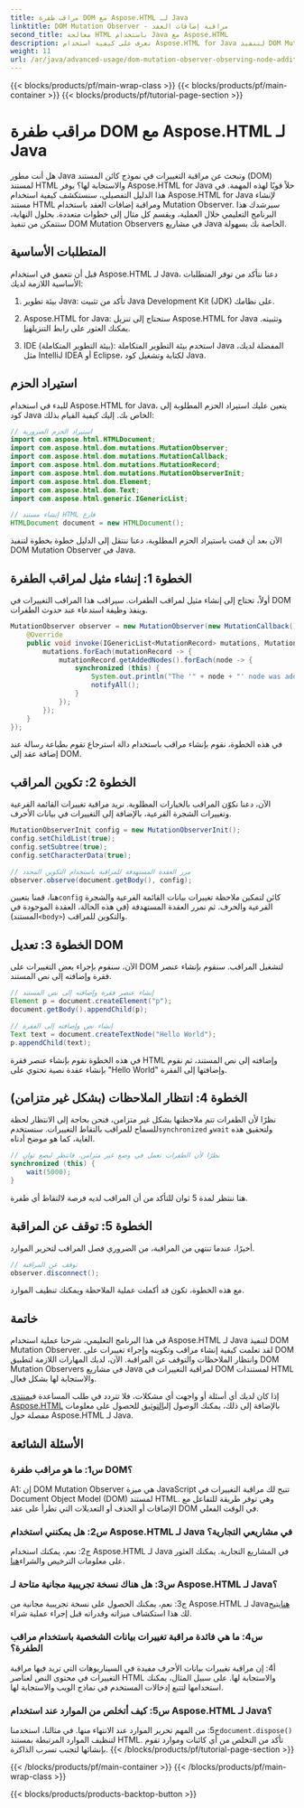 ```yaml
---
title: مراقب طفرة DOM مع Aspose.HTML لـ Java
linktitle: DOM Mutation Observer - مراقبة إضافات العقد
second_title: معالجة HTML باستخدام Java مع Aspose.HTML
description: تعرف على كيفية استخدام Aspose.HTML for Java لتنفيذ DOM Mutation Observer في هذا الدليل خطوة بخطوة. راقب تغييرات DOM وتفاعل معها بفعالية.
weight: 11
url: /ar/java/advanced-usage/dom-mutation-observer-observing-node-additions/
---
```


{{< blocks/products/pf/main-wrap-class >}}
{{< blocks/products/pf/main-container >}}
{{< blocks/products/pf/tutorial-page-section >}}

# مراقب طفرة DOM مع Aspose.HTML لـ Java


هل أنت مطور Java وتبحث عن مراقبة التغييرات في نموذج كائن المستند (DOM) لمستند HTML والاستجابة لها؟ يوفر Aspose.HTML for Java حلاً قويًا لهذه المهمة. في هذا الدليل التفصيلي، سنستكشف كيفية استخدام Aspose.HTML for Java لإنشاء مستند HTML ومراقبة إضافات العقد باستخدام Mutation Observer. سيرشدك هذا البرنامج التعليمي خلال العملية، ويقسم كل مثال إلى خطوات متعددة. بحلول النهاية، ستتمكن من تنفيذ DOM Mutation Observers في مشاريع Java الخاصة بك بسهولة.

## المتطلبات الأساسية

قبل أن نتعمق في استخدام Aspose.HTML لـ Java، دعنا نتأكد من توفر المتطلبات الأساسية اللازمة لديك:

1. بيئة تطوير Java: تأكد من تثبيت Java Development Kit (JDK) على نظامك.

2.  Aspose.HTML for Java: ستحتاج إلى تنزيل Aspose.HTML for Java وتثبيته. يمكنك العثور على رابط التنزيل[هنا](https://releases.aspose.com/html/java/).

3. IDE (بيئة التطوير المتكاملة): استخدم بيئة التطوير المتكاملة Java المفضلة لديك، مثل IntelliJ IDEA أو Eclipse، لكتابة وتشغيل كود Java.

## استيراد الحزم

للبدء في استخدام Aspose.HTML for Java، يتعين عليك استيراد الحزم المطلوبة إلى كود Java الخاص بك. إليك كيفية القيام بذلك:

```java
// استيراد الحزم الضرورية
import com.aspose.html.HTMLDocument;
import com.aspose.html.dom.mutations.MutationObserver;
import com.aspose.html.dom.mutations.MutationCallback;
import com.aspose.html.dom.mutations.MutationRecord;
import com.aspose.html.dom.mutations.MutationObserverInit;
import com.aspose.html.dom.Element;
import com.aspose.html.dom.Text;
import com.aspose.html.generic.IGenericList;

// إنشاء مستند HTML فارغ
HTMLDocument document = new HTMLDocument();
```

الآن بعد أن قمت باستيراد الحزم المطلوبة، دعنا ننتقل إلى الدليل خطوة بخطوة لتنفيذ DOM Mutation Observer في Java.

## الخطوة 1: إنشاء مثيل لمراقب الطفرة

أولاً، تحتاج إلى إنشاء مثيل لمراقب الطفرات. سيراقب هذا المراقب التغييرات في DOM وينفذ وظيفة استدعاء عند حدوث الطفرات.

```java
MutationObserver observer = new MutationObserver(new MutationCallback() {
    @Override
    public void invoke(IGenericList<MutationRecord> mutations, MutationObserver mutationObserver) {
        mutations.forEach(mutationRecord -> {
            mutationRecord.getAddedNodes().forEach(node -> {
                synchronized (this) {
                    System.out.println("The '" + node + "' node was added to the document.");
                    notifyAll();
                }
            });
        });
    }
});
```

في هذه الخطوة، نقوم بإنشاء مراقب باستخدام دالة استرجاع تقوم بطباعة رسالة عند إضافة عقد إلى DOM.

## الخطوة 2: تكوين المراقب

الآن، دعنا نكوّن المراقب بالخيارات المطلوبة. نريد مراقبة تغييرات القائمة الفرعية وتغييرات الشجرة الفرعية، بالإضافة إلى التغييرات في بيانات الأحرف.

```java
MutationObserverInit config = new MutationObserverInit();
config.setChildList(true);
config.setSubtree(true);
config.setCharacterData(true);

// مرر العقدة المستهدفة للمراقبة باستخدام التكوين المحدد
observer.observe(document.getBody(), config);
```

 هنا، قمنا بتعيين`config` كائن لتمكين ملاحظة تغييرات بيانات القائمة الفرعية والشجرة الفرعية والحرف. ثم نمرر العقدة المستهدفة (في هذه الحالة، العقدة الموجودة في المستند)`<body>`) والتكوين للمراقب.

## الخطوة 3: تعديل DOM

الآن، سنقوم بإجراء بعض التغييرات على DOM لتشغيل المراقب. سنقوم بإنشاء عنصر فقرة وإضافته إلى نص المستند.

```java
// إنشاء عنصر فقرة وإضافته إلى نص المستند
Element p = document.createElement("p");
document.getBody().appendChild(p);

// إنشاء نص وإضافته إلى الفقرة
Text text = document.createTextNode("Hello World");
p.appendChild(text);
```

في هذه الخطوة نقوم بإنشاء عنصر فقرة HTML وإضافته إلى نص المستند، ثم نقوم بإنشاء عقدة نصية تحتوي على "Hello World" وإضافتها إلى الفقرة.

## الخطوة 4: انتظار الملاحظات (بشكل غير متزامن)

نظرًا لأن الطفرات تتم ملاحظتها بشكل غير متزامن، فنحن بحاجة إلى الانتظار لحظة للسماح للمراقب بالتقاط التغييرات. سنستخدم`synchronized` و`wait` ولتحقيق هذه الغاية، كما هو موضح أدناه.

```java
// نظرًا لأن الطفرات تعمل في وضع غير متزامن، فانتظر لبضع ثوانٍ
synchronized (this) {
    wait(5000);
}
```

هنا ننتظر لمدة 5 ثوان للتأكد من أن المراقب لديه فرصة لالتقاط أي طفرة.

## الخطوة 5: توقف عن المراقبة

أخيرًا، عندما تنتهي من المراقبة، من الضروري فصل المراقب لتحرير الموارد.

```java
// توقف عن المراقبة
observer.disconnect();
```

مع هذه الخطوة، تكون قد أكملت عملية الملاحظة ويمكنك تنظيف الموارد.

## خاتمة

في هذا البرنامج التعليمي، شرحنا عملية استخدام Aspose.HTML لـ Java لتنفيذ DOM Mutation Observer. لقد تعلمت كيفية إنشاء مراقب وتكوينه وإجراء تغييرات على DOM وانتظار الملاحظات والتوقف عن المراقبة. الآن، لديك المهارات اللازمة لتطبيق DOM Mutation Observers في مشاريع Java لمراقبة التغييرات في DOM لمستندات HTML والاستجابة لها بشكل فعال.

إذا كان لديك أي أسئلة أو واجهت أي مشكلات، فلا تتردد في طلب المساعدة في[منتدى Aspose.HTML](https://forum.aspose.com/) بالإضافة إلى ذلك، يمكنك الوصول إلى[التوثيق](https://reference.aspose.com/html/java/) للحصول على معلومات مفصلة حول Aspose.HTML لـ Java.

## الأسئلة الشائعة

### س1: ما هو مراقب طفرة DOM؟

A1: إن DOM Mutation Observer هي ميزة JavaScript تتيح لك مراقبة التغييرات في Document Object Model (DOM) لمستند HTML. وهي توفر طريقة للتفاعل مع الإضافات أو الحذف أو التعديلات التي تطرأ على عقد DOM في الوقت الفعلي.

### س2: هل يمكنني استخدام Aspose.HTML لـ Java في مشاريعي التجارية؟

 ج2: نعم، يمكنك استخدام Aspose.HTML لـ Java في المشاريع التجارية. يمكنك العثور على معلومات الترخيص والشراء[هنا](https://purchase.aspose.com/buy).

### س3: هل هناك نسخة تجريبية مجانية متاحة لـ Aspose.HTML لـ Java؟

 ج3: نعم، يمكنك الحصول على نسخة تجريبية مجانية من Aspose.HTML لـ Java[هنا](https://releases.aspose.com/)يتيح لك هذا استكشاف ميزاته وقدراته قبل إجراء عملية شراء.

### س4: ما هي فائدة مراقبة تغييرات بيانات الشخصية باستخدام مراقب الطفرة؟

أ4: إن مراقبة تغييرات بيانات الأحرف مفيدة في السيناريوهات التي تريد فيها مراقبة التغييرات في محتوى النص لعناصر HTML والاستجابة لها. على سبيل المثال، يمكنك استخدامها لتتبع إدخالات المستخدم في نماذج الويب والاستجابة لها.

### س5: كيف أتخلص من الموارد عند استخدام Aspose.HTML لـ Java؟

 ج5: من المهم تحرير الموارد عند الانتهاء منها. في مثالنا، استخدمنا`document.dispose()` لتنظيف الموارد المرتبطة بمستند HTML. تأكد من التخلص من أي كائنات وموارد تقوم بإنشائها لتجنب تسرب الذاكرة.
{{< /blocks/products/pf/tutorial-page-section >}}

{{< /blocks/products/pf/main-container >}}
{{< /blocks/products/pf/main-wrap-class >}}

{{< blocks/products/products-backtop-button >}}
